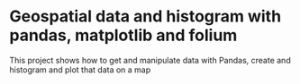 # Geospatial data and histogram with pandas, matplotlib and folium

This project shows how to get and manipulate data with Pandas, create and histogram and plot that data on a map
